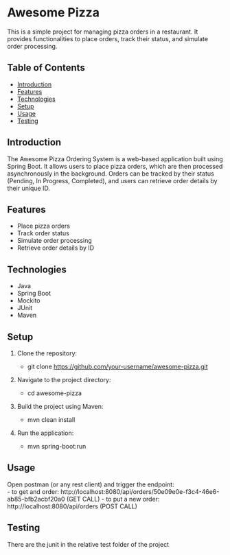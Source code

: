# Awesome Pizza 

This is a simple project for managing pizza orders in a restaurant. It provides functionalities to place orders, track their status, and simulate order processing.

## Table of Contents

- [Introduction](#introduction)
- [Features](#features)
- [Technologies](#technologies)
- [Setup](#setup)
- [Usage](#usage)
- [Testing](#testing)


## Introduction

The Awesome Pizza Ordering System is a web-based application built using Spring Boot. It allows users to place pizza orders, which are then processed asynchronously in the background. Orders can be tracked by their status (Pending, In Progress, Completed), and users can retrieve order details by their unique ID.

## Features

- Place pizza orders
- Track order status
- Simulate order processing
- Retrieve order details by ID

## Technologies

- Java
- Spring Boot
- Mockito
- JUnit
- Maven

## Setup

1. Clone the repository:

   - git clone https://github.com/your-username/awesome-pizza.git

2. Navigate to the project directory:

   - cd awesome-pizza

3. Build the project using Maven:

   - mvn clean install

4. Run the application:

   - mvn spring-boot:run

## Usage
Open postman (or any rest client) and trigger the endpoint:  
    - to get and order: http://localhost:8080/api/orders/50e09e0e-f3c4-46e6-ab85-bfb2acbf20a0 (GET CALL)
    - to put a new order: http://localhost:8080/api/orders (POST CALL)

## Testing
 There are the junit in the relative test folder of the project
